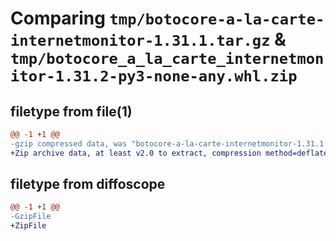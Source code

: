 # Comparing `tmp/botocore-a-la-carte-internetmonitor-1.31.1.tar.gz` & `tmp/botocore_a_la_carte_internetmonitor-1.31.2-py3-none-any.whl.zip`

## filetype from file(1)

```diff
@@ -1 +1 @@
-gzip compressed data, was "botocore-a-la-carte-internetmonitor-1.31.1.tar", last modified: Sat Jul  8 01:42:19 2023, max compression
+Zip archive data, at least v2.0 to extract, compression method=deflate
```

## filetype from diffoscope

```diff
@@ -1 +1 @@
-GzipFile
+ZipFile
```

